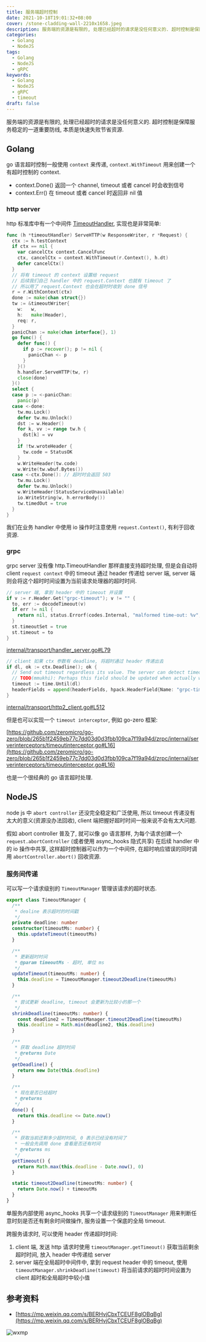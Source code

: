 ```yaml
---
title: 服务端超时控制
date: 2021-10-18T19:01:32+08:00
cover: /stone-cladding-wall-2210x1658.jpeg
description: 服务端的资源是有限的, 处理已经超时的请求是没任何意义的. 超时控制是保障服务稳定的一道重要防线, 本质是快速失败节省资源.
categories:
  - Golang
  - NodeJS
tags:
  - Golang
  - NodeJS
  - gRPC
keywords:
  - Golang
  - NodeJS
  - gRPC
  - timeout
draft: false
---
```


服务端的资源是有限的, 处理已经超时的请求是没任何意义的. 超时控制是保障服务稳定的一道重要防线, 本质是快速失败节省资源.

<!--more-->

## Golang

go 语言超时控制一般使用 `context` 来传递, `context.WithTimeout` 用来创建一个有超时控制的 context.

- context.Done() 返回一个 channel, timeout 或者 cancel 时会收到信号
- context.Err() 在 timeout 或者 cancel 时返回非 nil 值

### http server

http 标准库中有一个中间件 [TimeoutHandler](https://github.com/golang/go/blob/cf51fb5d680a9a1ca98af3361e65722d07bff111/src/net/http/server.go#L3323), 实现也是非常简单:

```go
func (h *timeoutHandler) ServeHTTP(w ResponseWriter, r *Request) {
  ctx := h.testContext
  if ctx == nil {
    var cancelCtx context.CancelFunc
    ctx, cancelCtx = context.WithTimeout(r.Context(), h.dt)
    defer cancelCtx()
  }
  // 将有 timeout 的 context 设置给 request
  // 后续我们自己 handler 中的 request.Context 也就有 timeout 了
  // 所以用了 request.Context 也会在超时时收到 done 信号
  r = r.WithContext(ctx)
  done := make(chan struct{})
  tw := &timeoutWriter{
    w:   w,
    h:   make(Header),
    req: r,
  }
  panicChan := make(chan interface{}, 1)
  go func() {
    defer func() {
      if p := recover(); p != nil {
        panicChan <- p
      }
    }()
    h.handler.ServeHTTP(tw, r)
    close(done)
  }()
  select {
  case p := <-panicChan:
    panic(p)
  case <-done:
    tw.mu.Lock()
    defer tw.mu.Unlock()
    dst := w.Header()
    for k, vv := range tw.h {
      dst[k] = vv
    }
    if !tw.wroteHeader {
      tw.code = StatusOK
    }
    w.WriteHeader(tw.code)
    w.Write(tw.wbuf.Bytes())
  case <-ctx.Done(): // 超时时会返回 503
    tw.mu.Lock()
    defer tw.mu.Unlock()
    w.WriteHeader(StatusServiceUnavailable)
    io.WriteString(w, h.errorBody())
    tw.timedOut = true
  }
}
```

我们在业务 handler 中使用 io 操作时注意使用 `request.Context()`, 有利于回收资源.

### grpc

grpc server 没有像 http.TimeoutHandler 那样直接支持超时处理, 但是会自动将 client `request context` 中的 timeout 通过 header 传递给 server 端, server 端则会将这个超时时间设置为当前请求处理器的超时时间.

```go
// server 端, 拿到 header 中的 timeout 并设置
if v := r.Header.Get("grpc-timeout"); v != "" {
  to, err := decodeTimeout(v)
  if err != nil {
    return nil, status.Errorf(codes.Internal, "malformed time-out: %v", err)
  }
  st.timeoutSet = true
  st.timeout = to
}
```

[internal/transport/handler_server.go#L79](https://github.com/grpc/grpc-go/blob/4757d0249e2d5d16f259ce4224f7ec5fb7f284ee/internal/transport/handler_server.go#L79)

```go
// client 如果 ctx 参数有 deadline, 将超时通过 header 传递出去
if dl, ok := ctx.Deadline(); ok {
  // Send out timeout regardless its value. The server can detect timeout context by itself.
  // TODO(mmukhi): Perhaps this field should be updated when actually writing out to the wire.
  timeout := time.Until(dl)
  headerFields = append(headerFields, hpack.HeaderField{Name: "grpc-timeout", Value: grpcutil.EncodeDuration(timeout)})
}
```

[internal/transport/http2_client.go#L512](https://github.com/grpc/grpc-go/blob/4757d0249e2d5d16f259ce4224f7ec5fb7f284ee/internal/transport/http2_client.go#L512)

但是也可以实现一个 `timeout interceptor`, 例如 go-zero 框架:

[https://github.com/zeromicro/go-zero/blob/265b1f2459eb77c7dd03d0d3fbb109ca7f19a94d/zrpc/internal/serverinterceptors/timeoutinterceptor.go#L16](https://github.com/zeromicro/go-zero/blob/265b1f2459eb77c7dd03d0d3fbb109ca7f19a94d/zrpc/internal/serverinterceptors/timeoutinterceptor.go#L16)

也是一个很经典的 go 语言超时处理.

## NodeJS

node js 中 `abort controller` 还没完全稳定和广泛使用, 所以 timeout 传递没有太大的意义(资源没办法回收), client 端把握好超时时间一般来说不会有太大问题.

假如 abort controller 普及了, 就可以像 go 语言那样, 为每个请求创建一个 `request.abortController` (或者使用 async_hooks 隐式共享) 在后续 handler 中的 io 操作中共享, 这样超时控制器可以作为一个中间件, 在超时响应错误的同时调用 `abortController.abort()` 回收资源.

### 服务间传递

可以写一个请求级别的 `TimeoutManager` 管理该请求的超时状态.

```ts
export class TimeoutManager {
  /**
   * dealine 表示超时的时间戳
   */
  private deadline: number
  constructor(timeoutMs: number) {
    this.updateTimeout(timeoutMs)
  }

  /**
   * 更新超时时间
   * @param timeoutMs - 超时, 单位 ms
   */
  updateTimeout(timeoutMs: number) {
    this.deadline = TimeoutManager.timeout2Deadline(timeoutMs)
  }

  /**
   * 尝试更新 deadline, timeout 会更新为比较小的那一个
   */
  shrinkDeadline(timeoutMs: number) {
    const deadline2 = TimeoutManager.timeout2Deadline(timeoutMs)
    this.deadline = Math.min(deadline2, this.deadline)
  }

  /**
   * 获取 deadline 超时时间
   * @returns Date
   */
  getDeadline() {
    return new Date(this.deadline)
  }

  /**
   * 现在是否已经超时
   * @returns
   */
  done() {
    return this.deadline <= Date.now()
  }

  /**
   * 获取当前还剩多少超时时间, 0 表示已经没有时间了
   * 一般会先调用 done 查看是否还有时间
   * @returns ms
   */
  getTimeout() {
    return Math.max(this.deadline - Date.now(), 0)
  }

  static timeout2Deadline(timeoutMs: number) {
    return Date.now() + timeoutMs
  }
}
```

单服务内部使用 async_hooks 共享一个请求级别的 `TimeoutManager` 用来判断任意时刻是否还有剩余时间做操作, 服务设置一个保底的全局 timeout.

跨服务请求时, 可以使用 header 传递超时时间:

1. client 端, 发送 http 请求时使用 `timeoutManager.getTimeout()` 获取当前剩余超时时间, 放入 header 中传递给 server
2. server 端在全局超时中间件中, 拿到 request header 中的 timeout, 使用 `timeoutManager.shrinkDeadline(timeout)` 将当前请求的超时时间设置为 client 超时和全局超时中较小值

## 参考资料

- [https://mp.weixin.qq.com/s/BERHvjCbxTCEUF8glOBqBg](https://mp.weixin.qq.com/s/BERHvjCbxTCEUF8glOBqBg)

![wxmp](/wxmp_tiny_1.png)
